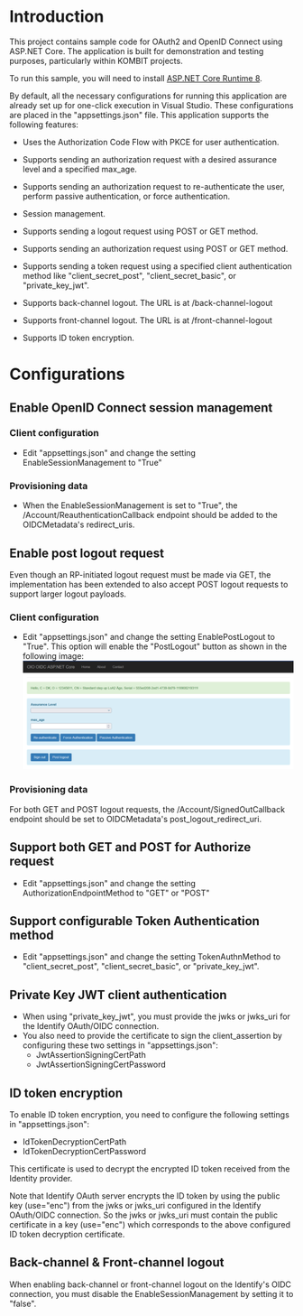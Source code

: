 # Introduction
This project contains sample code for OAuth2 and OpenID Connect using ASP.NET Core. The application is built for demonstration and testing purposes, particularly within KOMBIT projects.

To run this sample, you will need to install [ASP.NET Core Runtime 8](https://dotnet.microsoft.com/en-us/download/dotnet/thank-you/runtime-aspnetcore-8.0.15-windows-hosting-bundle-installer).

By default, all the necessary configurations for running this application are already set up for one-click execution in Visual Studio. These configurations are placed in the "appsettings.json" file. This application supports the following features:

- Uses the Authorization Code Flow with PKCE for user authentication.

- Supports sending an authorization request with a desired assurance level and a specified max_age.

- Supports sending an authorization request to re-authenticate the user, perform passive authentication, or force authentication.

- Session management.

- Supports sending a logout request using POST or GET method.

- Supports sending an authorization request using POST or GET method.

- Supports sending a token request using a specified client authentication method like "client_secret_post", "client_secret_basic", or "private_key_jwt".

- Supports back-channel logout. The URL is at /back-channel-logout

- Supports front-channel logout. The URL is at /front-channel-logout

- Supports ID token encryption.

# Configurations

## Enable OpenID Connect session management

### Client configuration
- Edit "appsettings.json" and change the setting EnableSessionManagement to "True"

### Provisioning data
- When the EnableSessionManagement is set to "True", the /Account/ReauthenticationCallback endpoint should be added to the OIDCMetadata's redirect_uris.

## Enable post logout request
Even though an RP-initiated logout request must be made via GET, the implementation has been extended to also accept POST logout requests to support larger logout payloads. 

### Client configuration
- Edit "appsettings.json" and change the setting EnablePostLogout to "True". This option will enable the "PostLogout" button as shown in the following image:
![post logout](Images/postlogout.png)

### Provisioning data

For both GET and POST logout requests, the /Account/SignedOutCallback endpoint should be set to OIDCMetadata's post_logout_redirect_uri.

## Support both GET and POST for Authorize request

- Edit "appsettings.json" and change the setting AuthorizationEndpointMethod to "GET" or "POST"

## Support configurable Token Authentication method

- Edit "appsettings.json" and change the setting TokenAuthnMethod to "client_secret_post", "client_secret_basic", or "private_key_jwt". 

## Private Key JWT client authentication
- When using "private_key_jwt", you must provide the jwks or jwks_uri for the Identify OAuth/OIDC connection.
- You also need to provide the certificate to sign the client_assertion by configuring these two settings in "appsettings.json":
  - JwtAssertionSigningCertPath
  - JwtAssertionSigningCertPassword

## ID token encryption

To enable ID token encryption, you need to configure the following settings in "appsettings.json":
- IdTokenDecryptionCertPath
- IdTokenDecryptionCertPassword

This certificate is used to decrypt the encrypted ID token received from the Identity provider.

Note that Identify OAuth server encrypts the ID token by using the public key (use="enc") from the jwks or jwks_uri configured in the Identify OAuth/OIDC connection.
So the jwks or jwks_uri must contain the public certificate in a key (use="enc") which corresponds to the above configured ID token decryption certificate.

## Back-channel & Front-channel logout

When enabling back-channel or front-channel logout on the Identify's OIDC connection, you must disable the EnableSessionManagement by setting it to "false".

